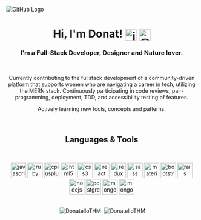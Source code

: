 ![GitHub Logo](https://i.ibb.co/VWtGMXc/Artboard-1-4x.png)
<h1 align=center>Hi, I'm Donat!  <span><a href=https://www.linkedin.com/in/donat-pllana-a1b541145 target="blank"><img align="center" src=https://devicon.dev/devicon.git/icons/linkedin/linkedin-original.svg alt="jacksonchen171" height="30" width="30" /></a>
<a href=https://medium.com/@donatpllana target="blank"><img align="center" src=https://cdn.jsdelivr.net/npm/simple-icons@3.0.1/icons/medium.svg alt="@jacksonchen171" height="30" width="30" /></a></span></h1>
<h3 align=center>I'm a Full-Stack Developer, Designer and Nature lover. </h1><br>

<p align=center>Currently contributing to the fullstack development of a community-driven platform that supports women who are navigating a career in tech, utilizing the MERN stack. Continuously participating in code reviews, pair-programming, deployment, TDD, and accessibility testing of features.</p>
<p align=center>Actively learning new tools, concepts and patterns.</p>
<br>
<h2 align=center>Languages & Tools</h2>
 <br>
<p align=center>
  <img src="https://devicons.github.io/devicon/devicon.git/icons/javascript/javascript-original.svg" alt="javascript" width="40" height="40"/> 
  <img src="https://devicons.github.io/devicon/devicon.git/icons/ruby/ruby-original-wordmark.svg" alt="ruby" width="40" height="40"/> 
 <img src="https://devicons.github.io/devicon/devicon.git/icons/cplusplus/cplusplus-original.svg" alt="cplusplus" width="40" height="40"/> 
  <img src="https://devicons.github.io/devicon/devicon.git/icons/html5/html5-original-wordmark.svg" alt="html5" width="40" height="40"/> 
  <img src="https://devicons.github.io/devicon/devicon.git/icons/css3/css3-original-wordmark.svg" alt="css3" width="40" height="40"/> 
 <img src="https://devicons.github.io/devicon/devicon.git/icons/react/react-original-wordmark.svg" alt="react" width="40" height="40"/>
  <img src="https://devicons.github.io/devicon/devicon.git/icons/redux/redux-original.svg" alt="redux" width="40" height="40"/> 
 <img src="https://devicons.github.io/devicon/devicon.git/icons/sass/sass-original.svg" alt="sass" width="40" height="40"/> 
 <img src="https://devicons.github.io/devicon/devicon.git/icons/materialui/materialui-original.svg" alt="materialui" width="40" height="40"/> 
  <img src="https://devicons.github.io/devicon/devicon.git/icons/bootstrap/bootstrap-plain.svg" alt="bootstrap" width="40" height="40"/> 
 <img src="https://devicons.github.io/devicon/devicon.git/icons/rails/rails-original-wordmark.svg" alt="rails" width="40" height="40"/> 
    <img src='https://devicon.dev/devicon.git/icons/nodejs/nodejs-original.svg' alt='nodejs' width='40' height='40'/>
  <img src="https://devicons.github.io/devicon/devicon.git/icons/postgresql/postgresql-original-wordmark.svg" alt="postgresql" width="40" height="40"/> 
    <img src='https://devicon.dev/devicon.git/icons/mongodb/mongodb-original.svg' alt='mongodb' width='40' height='40'/>
 <img src='https://devicon.dev/devicon.git/icons/jenkins/jenkins-original.svg' alt='mongodb' width='40' height='40'/>
 <br>
  <br>
</p>
<p align=center><span align="center">&nbsp;<img align="center" src="https://github-readme-stats.vercel.app/api?username=DonatelloTHM&show_icons=true&icon_color=686d76&title_color=212121&hide_border=true" alt="DonatelloTHM" /></span>
<span align="center">&nbsp;<img align="center" src="https://github-readme-stats.vercel.app/api/top-langs/?username=DonatelloTHM&langs_count=3&title_color=212121&hide_border=true" alt="DonatelloTHM" /></span></p>
